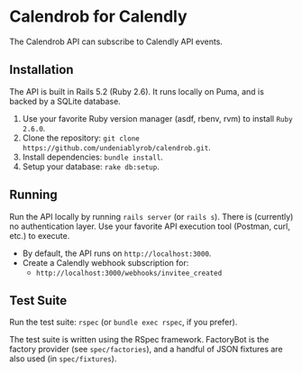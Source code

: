 # Calendrob for Calendly
The Calendrob API can subscribe to Calendly API events.

## Installation
The API is built in Rails 5.2 (Ruby 2.6). It runs locally on Puma, and is backed by a SQLite database. 

1. Use your favorite Ruby version manager (asdf, rbenv, rvm) to install `Ruby 2.6.0`.
1. Clone the repository: `git clone https://github.com/undeniablyrob/calendrob.git`.
1. Install dependencies: `bundle install`.
1. Setup your database: `rake db:setup`.

## Running
Run the API locally by running `rails server` (or `rails s`). There is (currently) no authentication layer. Use your favorite API execution tool (Postman, curl, etc.) to execute.
* By default, the API runs on `http://localhost:3000`.
* Create a Calendly webhook subscription for:
    * `http://localhost:3000/webhooks/invitee_created`

## Test Suite
Run the test suite: `rspec` (or `bundle exec rspec`, if you prefer).

The test suite is written using the RSpec framework. FactoryBot is the factory provider (see `spec/factories`), and a handful of JSON fixtures are also used (in `spec/fixtures`).
